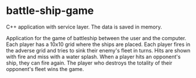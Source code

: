 # battle-ship-game
C++ application with service layer. The data is saved in memory. 

Application for the game of battleship between the user and the computer. Each player has a 10x10 grid where the ships are placed. Each player fires in the adverse grid and tries to sink their enemy's fleet in turns. Hits are shown with fire and miss with a water splash. When a player hits an opponent's ship, they can fire again. The player who destroys the totality of their opponent's fleet wins the game.
